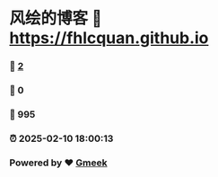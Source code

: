 # 风绘的博客 :link: https://fhlcquan.github.io 
### :page_facing_up: [2](https://fhlcquan.github.io/tag.html) 
### :speech_balloon: 0 
### :hibiscus: 995 
### :alarm_clock: 2025-02-10 18:00:13 
### Powered by :heart: [Gmeek](https://github.com/Meekdai/Gmeek)
